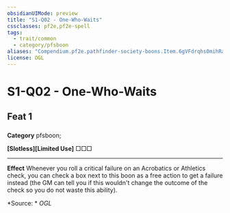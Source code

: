 ```yaml
---
obsidianUIMode: preview
title: "S1-Q02 - One-Who-Waits"
cssclasses: pf2e,pf2e-spell
tags:
  - trait/common
  - category/pfsboon
aliases: "Compendium.pf2e.pathfinder-society-boons.Item.6gVFdrqhs0mihRao"
license: OGL
---
```

# S1-Q02 - One-Who-Waits
## Feat 1
### 

**Category** pfsboon; 




**\[Slotless\]\[Limited Use\]** □□□

* * *

**Effect** Whenever you roll a critical failure on an Acrobatics or Athletics check, you can check a box next to this boon as a free action to get a failure instead (the GM can tell you if this wouldn't change the outcome of the check so you do not waste this ability).

*Source: *
*OGL*